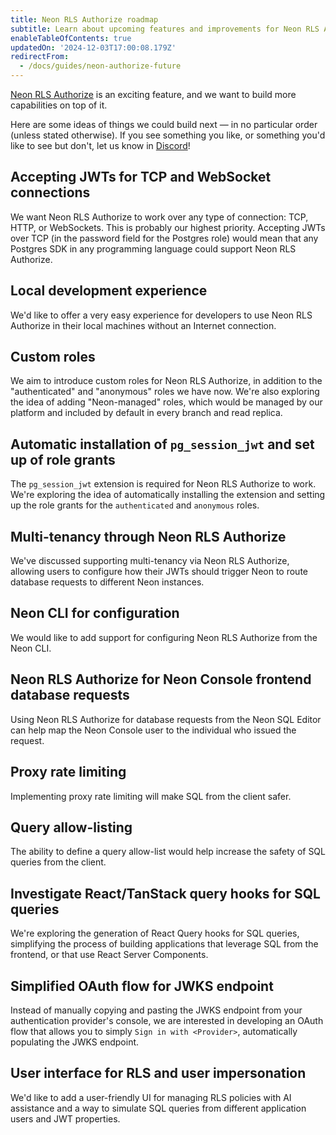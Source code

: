 ```yaml
---
title: Neon RLS Authorize roadmap
subtitle: Learn about upcoming features and improvements for Neon RLS Authorize
enableTableOfContents: true
updatedOn: '2024-12-03T17:00:08.179Z'
redirectFrom:
  - /docs/guides/neon-authorize-future
---
```


[Neon RLS Authorize](/docs/guides/neon-rls-authorize) is an exciting feature, and we want to build more capabilities on top of it.

Here are some ideas of things we could build next — in no particular order (unless stated otherwise). If you see something you like, or something you'd like to see but don't, let us know in [Discord](https://discord.com/channels/1176467419317940276/1176788564890112042)!

## Accepting JWTs for TCP and WebSocket connections

We want Neon RLS Authorize to work over any type of connection: TCP, HTTP, or WebSockets. This is probably our highest priority. Accepting JWTs over TCP (in the password field for the Postgres role) would mean that any Postgres SDK in any programming language could support Neon RLS Authorize.

## Local development experience

We'd like to offer a very easy experience for developers to use Neon RLS Authorize in their local machines without an Internet connection.

## Custom roles

We aim to introduce custom roles for Neon RLS Authorize, in addition to the "authenticated" and "anonymous" roles we have now. We're also exploring the idea of adding "Neon-managed" roles, which would be managed by our platform and included by default in every branch and read replica.

## Automatic installation of `pg_session_jwt` and set up of role grants

The `pg_session_jwt` extension is required for Neon RLS Authorize to work. We're exploring the idea of automatically installing the extension and setting up the role grants for the `authenticated` and `anonymous` roles.

## Multi-tenancy through Neon RLS Authorize

We've discussed supporting multi-tenancy via Neon RLS Authorize, allowing users to configure how their JWTs should trigger Neon to route database requests to different Neon instances.

## Neon CLI for configuration

We would like to add support for configuring Neon RLS Authorize from the Neon CLI.

## Neon RLS Authorize for Neon Console frontend database requests

Using Neon RLS Authorize for database requests from the Neon SQL Editor can help map the Neon Console user to the individual who issued the request.

## Proxy rate limiting

Implementing proxy rate limiting will make SQL from the client safer.

## Query allow-listing

The ability to define a query allow-list would help increase the safety of SQL queries from the client.

## Investigate React/TanStack query hooks for SQL queries

We're exploring the generation of React Query hooks for SQL queries, simplifying the process of building applications that leverage SQL from the frontend, or that use React Server Components.

## Simplified OAuth flow for JWKS endpoint

Instead of manually copying and pasting the JWKS endpoint from your authentication provider's console, we are interested in developing an OAuth flow that allows you to simply `Sign in with <Provider>`, automatically populating the JWKS endpoint.

## User interface for RLS and user impersonation

We'd like to add a user-friendly UI for managing RLS policies with AI assistance and a way to simulate SQL queries from different application users and JWT properties.
